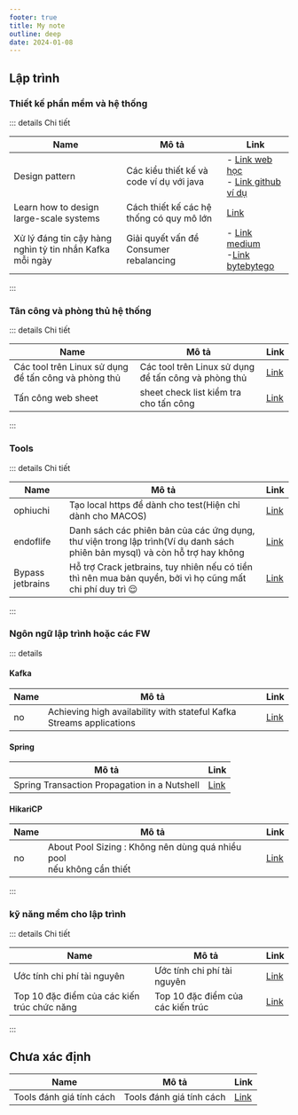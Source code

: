 ```yaml
---
footer: true
title: My note
outline: deep
date: 2024-01-08
---
```


## Lập trình

### Thiết kế phần mềm và hệ thống
::: details Chi tiết

| Name                                                     | Mô tả                                    | Link                                                                                                                                                                                                                |
|----------------------------------------------------------|------------------------------------------|---------------------------------------------------------------------------------------------------------------------------------------------------------------------------------------------------------------------|
| Design pattern                                           | Các kiểu thiết kế và code ví dụ với java | - [Link web học](https://java-design-patterns.com/patterns/)  <br/> - [Link github ví dụ](https://github.com/iluwatar/java-design-patterns)                                                                         |
| Learn how to design large-scale systems                  | Cách thiết kế các hệ thống có quy mô lớn | [Link](https://github.com/donnemartin/system-design-primer)                                                                                                                                                         |
| Xử lý đáng tin cậy hàng nghìn tỷ tin nhắn Kafka mỗi ngày | Giải quyết vấn đề Consumer rebalancing   | - [Link medium](https://medium.com/walmartglobaltech/reliably-processing-trillions-of-kafka-messages-per-day-23494f553ef9) <br/> -[Link bytebytego](https://blog.bytebytego.com/p/the-trillion-message-kafka-setup) |

:::
### Tân công và phòng thủ hệ thống
::: details Chi tiết

| Name                                                 | Mô tả                                                | Link                                                                              |
|------------------------------------------------------|------------------------------------------------------|-----------------------------------------------------------------------------------|
| Các tool trên Linux sử dụng để tấn công và phòng thủ | Các tool trên Linux sử dụng để tấn công và phòng thủ | [Link](https://www.facebook.com/groups/GroupWhiteHat/permalink/3711403379187829/) |
| Tấn công web sheet                                   | sheet check list kiểm tra cho tấn công               | [Link](https://github.com/riramar/Web-Attack-Cheat-Sheet)                         |

:::
### Tools
::: details Chi tiết

| Name             | Mô tả                                                                                                                       | Link                              |
|------------------|-----------------------------------------------------------------------------------------------------------------------------|-----------------------------------|
| ophiuchi         | Tạo local https để dành cho test(Hiện chỉ dành cho MACOS)                                                                   | [Link](https://www.ophiuchi.dev/) |
| endoflife        | Danh sách các phiên bản của các ứng dụng, thư viện trong lập trình(Ví dụ danh sách phiên bản mysql) và còn hỗ trợ hay không | [Link](https://endoflife.date/)   |
| Bypass jetbrains | Hỗ trợ Crack jetbrains, tuy nhiên nếu có tiền thì nên mua bản quyền, bởi vì họ cũng mất chi phí duy trì   :relieved:        | [Link](https://3.jetbra.in/)      |

:::
### Ngôn ngữ lập trình hoặc các FW

::: details

#### Kafka

| Name | Mô tả                                                                | Link                                                                                                                                  |
|------|----------------------------------------------------------------------|---------------------------------------------------------------------------------------------------------------------------------------|
| no   | Achieving high availability with stateful Kafka Streams applications | [Link](https://medium.com/transferwise-engineering/achieving-high-availability-with-stateful-kafka-streams-applications-cba429ca7238) |


#### Spring

| Mô tả                                                                      | Link                                                                       |
|----------------------------------------------------------------------------|----------------------------------------------------------------------------|
| Spring Transaction Propagation in a Nutshell | [Link](https://dzone.com/articles/spring-transaction-propagation) |

#### HikariCP

| Name | Mô tả                                                                      | Link                                                                       |
|------|----------------------------------------------------------------------------|----------------------------------------------------------------------------|
| no   | About Pool Sizing : Không nên dùng quá nhiều pool<br/> nếu không cần thiết | [Link](https://github.com/brettwooldridge/HikariCP/wiki/About-Pool-Sizing) |

:::

### kỹ năng mềm cho lập trình
::: details Chi tiết

| Name                                        | Mô tả                       | Link                                                                      |
|---------------------------------------------|-----------------------------|---------------------------------------------------------------------------|
| Ước tính chi phí tài nguyên                 | Ước tính chi phí tài nguyên | [Link](https://www.youtube.com/watch?v=UC5xf8FbdJc&ab_channel=ByteByteGo) |
| Top 10 đặc điểm của các kiến trúc chức năng | Top 10 đặc điểm của các kiến trúc | [Link](./../images/thanhlv/my-note/Top-10-đặc-điểm-của-các-kiến-trúc.png) |

:::
## Chưa xác định

| Name                     | Mô tả                    | Link                                     |
|--------------------------|--------------------------|------------------------------------------|
| Tools đánh giá tính cách | Tools đánh giá tính cách | [Link](https://www.16personalities.com/) |
